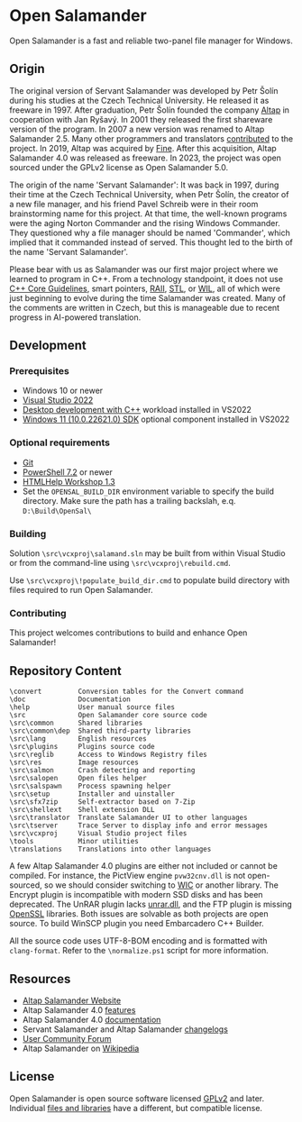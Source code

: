 # Open Salamander

Open Salamander is a fast and reliable two-panel file manager for Windows.

## Origin

The original version of Servant Salamander was developed by Petr Šolín during his studies at the Czech Technical University. He released it as freeware in 1997. After graduation, Petr Šolín founded the company [Altap](https://www.altap.cz/) in cooperation with Jan Ryšavý. In 2001 they released the first shareware version of the program. In 2007 a new version was renamed to Altap Salamander 2.5. Many other programmers and translators [contributed](AUTHORS) to the project. In 2019, Altap was acquired by [Fine](https://www.finesoftware.eu/). After this acquisition, Altap Salamander 4.0 was released as freeware. In 2023, the project was open sourced under the GPLv2 license as Open Salamander 5.0.

The origin of the name 'Servant Salamander': It was back in 1997, during their time at the Czech Technical University, when Petr Šolín, the creator of a new file manager, and his friend Pavel Schreib were in their room brainstorming name for this project. At that time, the well-known programs were the aging Norton Commander and the rising Windows Commander. They questioned why a file manager should be named 'Commander', which implied that it commanded instead of served. This thought led to the birth of the name 'Servant Salamander'.

Please bear with us as Salamander was our first major project where we learned to program in C++. From a technology standpoint, it does not use [C++ Core Guidelines](https://isocpp.github.io/CppCoreGuidelines/CppCoreGuidelines), smart pointers, [RAII](https://en.cppreference.com/w/cpp/language/raii), [STL](https://github.com/microsoft/STL), or [WIL](https://github.com/microsoft/wil), all of which were just beginning to evolve during the time Salamander was created. Many of the comments are written in Czech, but this is manageable due to recent progress in AI-powered translation.

## Development

### Prerequisites
- Windows 10 or newer
- [Visual Studio 2022](https://visualstudio.microsoft.com/downloads/)
- [Desktop development with C++](https://learn.microsoft.com/en-us/cpp/build/vscpp-step-0-installation?view=msvc-170) workload installed in VS2022
- [Windows 11 (10.0.22621.0) SDK](https://developer.microsoft.com/en-us/windows/downloads/windows-sdk/) optional component installed in VS2022

### Optional requirements
- [Git](https://git-scm.com/downloads)
- [PowerShell 7.2](https://learn.microsoft.com/en-us/powershell/scripting/install/installing-powershell-on-windows) or newer
- [HTMLHelp Workshop 1.3](https://learn.microsoft.com/en-us/answers/questions/265752/htmlhelp-workshop-download-for-chm-compiler-instal)
- Set the ```OPENSAL_BUILD_DIR``` environment variable to specify the build directory. Make sure the path has a trailing backslah, e.q. ```D:\Build\OpenSal\```

### Building

Solution ```\src\vcxproj\salamand.sln``` may be built from within Visual Studio or from the command-line using ```\src\vcxproj\rebuild.cmd```.

Use ```\src\vcxproj\!populate_build_dir.cmd``` to populate build directory with files required to run Open Salamander.

### Contributing

This project welcomes contributions to build and enhance Open Salamander!

## Repository Content

```
\convert         Conversion tables for the Convert command
\doc             Documentation
\help            User manual source files
\src             Open Salamander core source code
\src\common      Shared libraries
\src\common\dep  Shared third-party libraries
\src\lang        English resources
\src\plugins     Plugins source code
\src\reglib      Access to Windows Registry files
\src\res         Image resources
\src\salmon      Crash detecting and reporting
\src\salopen     Open files helper
\src\salspawn    Process spawning helper
\src\setup       Installer and uinstaller
\src\sfx7zip     Self-extractor based on 7-Zip
\src\shellext    Shell extension DLL
\src\translator  Translate Salamander UI to other languages
\src\tserver     Trace Server to display info and error messages
\src\vcxproj     Visual Studio project files
\tools           Minor utilities
\translations    Translations into other languages
```

A few Altap Salamander 4.0 plugins are either not included or cannot be compiled. For instance, the PictView engine ```pvw32cnv.dll``` is not open-sourced, so we should consider switching to [WIC](https://learn.microsoft.com/en-us/windows/win32/wic/-wic-about-windows-imaging-codec) or another library. The Encrypt plugin is incompatible with modern SSD disks and has been deprecated. The UnRAR plugin lacks [unrar.dll](https://www.rarlab.com/rar_add.htm), and the FTP plugin is missing [OpenSSL](https://www.openssl.org/) libraries. Both issues are solvable as both projects are open source. To build WinSCP plugin you need Embarcadero C++ Builder.

All the source code uses UTF-8-BOM encoding and is formatted with ```clang-format```. Refer to the ```\normalize.ps1``` script for more information.

## Resources

- [Altap Salamander Website](https://www.altap.cz/)
- Altap Salamander 4.0 [features](https://www.altap.cz/salamander/features/)
- Altap Salamander 4.0 [documentation](https://www.altap.cz/salamander/help/)
- Servant Salamander and Altap Salamander [changelogs](https://www.altap.cz/salamander/changelogs/)
- [User Community Forum](https://forum.altap.cz/)
- Altap Salamander on [Wikipedia](https://en.wikipedia.org/wiki/Altap_Salamander)

## License

Open Salamander is open source software licensed [GPLv2](doc/license_gpl.txt) and later.
Individual [files and libraries](doc/third_party.txt) have a different, but compatible license.
